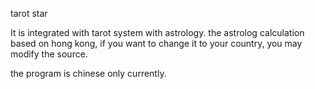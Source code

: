 tarot star

It is integrated with tarot system with astrology.
the astrolog calculation based on hong kong, if you want to change it to your country, you may modify the source.

the program is chinese only currently.